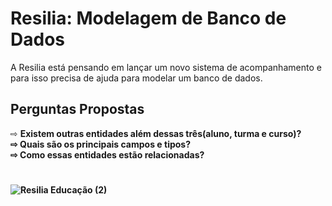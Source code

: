 # Resilia: Modelagem de Banco de Dados
A Resilia está pensando em lançar um novo sistema de acompanhamento e para isso precisa de ajuda para modelar um banco de dados.

<h2> Perguntas Propostas </h2>
⇨ <b/>Existem outras entidades além dessas três(aluno, turma e curso)?<b/><br/>
⇨ Quais são os principais campos e tipos?<br/>
⇨ Como essas entidades estão relacionadas?<br/>

#
![Resilia Educação (2)](https://user-images.githubusercontent.com/112404942/217971561-b2d156fa-27ea-45f1-a09b-f55e7301dae0.jpg)
#
